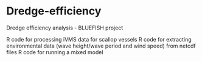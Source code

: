 # Dredge-efficiency
Dredge efficiency analysis - BLUEFISH project

R code for processing iVMS data for scallop vessels
R code for extracting environmental data (wave height/wave period and wind speed) from netcdf files
R code for running a mixed model
